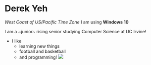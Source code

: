 # Derek Yeh
*West Coast of US/Pacific Time Zone*
I am using **Windows 10**

I am a ~junior~ rising senior studying Computer Science at UC Irvine! 
* I like 
  * learning new things
  * football and basketball 
  * and programming!
![](https://images.unsplash.com/photo-1503803548695-c2a7b4a5b875?ixlib=rb-1.2.1&w=1000&q=80)
